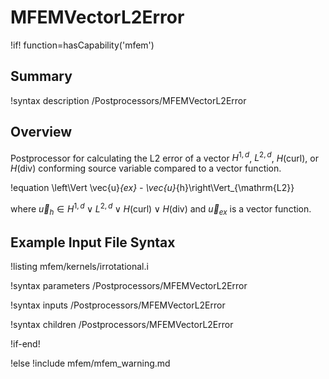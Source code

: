 # MFEMVectorL2Error

!if! function=hasCapability('mfem')

## Summary

!syntax description /Postprocessors/MFEMVectorL2Error

## Overview

Postprocessor for calculating the L2 error of a vector $H^{1,d}$,
$L^{2,d}$, $H(\mathrm{curl})$, or $H(\mathrm{div})$  conforming source variable
compared to a vector function.

!equation
\left\Vert \vec{u}_{ex} - \vec{u}_{h}\right\Vert_{\mathrm{L2}}

where $\vec{u}_{h} \in H^{1,d} \lor L^{2,d} \lor H(\mathrm{curl}) \lor
H(\mathrm{div})$ and $\vec{u}_{ex}$ is a vector function.

## Example Input File Syntax

!listing mfem/kernels/irrotational.i

!syntax parameters /Postprocessors/MFEMVectorL2Error

!syntax inputs /Postprocessors/MFEMVectorL2Error

!syntax children /Postprocessors/MFEMVectorL2Error

!if-end!

!else
!include mfem/mfem_warning.md
